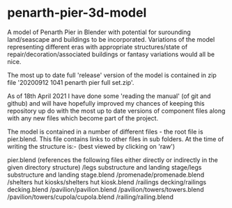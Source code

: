 # penarth-pier-3d-model
A model of Penarth Pier in Blender with potential for surounding land/seascape and buildings to be incorporated. Variations of the model representing different eras with appropriate structures/state of repair/decoration/associated buildings or fantasy variations would all be nice.

The most up to date full 'release' version of the model is contained in zip file '20200912 1041 penarth pier full set.zip'.

As of 18th April 2021 I have done some 'reading the manual' (of git and github) and will have hopefully improved my chances of keeping this repository up do with the most up to date versions of component files along with any new files which become part of the project.

The model is contained in a number of different files - the root file is pier.blend. This file contains links to other files in sub folders. At the time of writing the structure is:-
(best viewed by clicking on 'raw')

pier.blend (references the following files either directly or indirectly in the given directory structure)
        /legs substructure and landing stage/legs substructure and landing stage.blend
        /promenade/promenade.blend
        /shelters hut kiosks/shelters hut kiosk.blend
        /railings decking/railings decking.blend
        /pavilion/pavilion.blend
        /pavilion/towers/towers.blend
        /pavilion/towers/cupola/cupola.blend
        /railing/railing.blend

